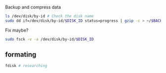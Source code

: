 


Backup and compress data
```bash
ls /dev/disk/by-id # Check the disk name
sudo dd if=/dev/disk/by-id/$DISK_ID status=progress | gzip -c > ~/$BACKUP_NAME.img.gz
````

Fix maybe?

```bash
sudo fsck -v -a /dev/disk/by-id/$DISK_ID
```

## formating

```bash
fdisk # researching

```
